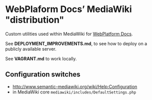 # WebPlaform Docs’ MediaWiki "distribution"

Custom utilities used within MediaWiki for [WebPlatform Docs](http://www.webplatform.org).

See **DEPLOYMENT_IMPROVEMENTS.md**, to see how to deploy on a publicly available server.

See **VAGRANT.md** to work locally.

## Configuration switches

* http://www.semantic-mediawiki.org/wiki/Help:Configuration
* in MediaWiki core `mediawiki/includes/DefaultSettings.php`